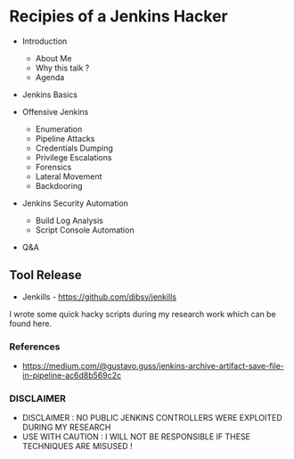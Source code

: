 # Recipies of a Jenkins Hacker

- Introduction
   - About Me
   - Why this talk ?
   - Agenda
   
- Jenkins Basics

- Offensive Jenkins
   - Enumeration
   - Pipeline Attacks
   - Credentials Dumping
   - Privilege Escalations
   - Forensics
   - Lateral Movement
   - Backdooring
   
- Jenkins Security Automation
   - Build Log Analysis
   - Script Console Automation
   
- Q&A

## Tool Release

- Jenkills - https://github.com/dibsy/jenkills

I wrote some quick hacky scripts during my research work which can be found here.

### References
- https://medium.com/@gustavo.guss/jenkins-archive-artifact-save-file-in-pipeline-ac6d8b569c2c

### DISCLAIMER

- DISCLAIMER : NO PUBLIC JENKINS CONTROLLERS WERE EXPLOITED DURING MY RESEARCH
- USE WITH CAUTION : I WILL NOT BE RESPONSIBLE IF THESE TECHNIQUES ARE MISUSED !
